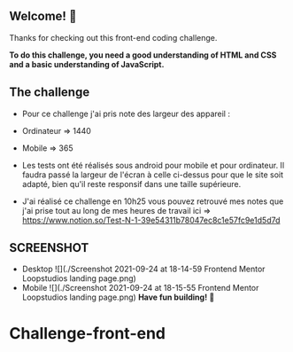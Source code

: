## Welcome! 👋

Thanks for checking out this front-end coding challenge.

**To do this challenge, you need a good understanding of HTML and CSS and a basic understanding of JavaScript.**

## The challenge

- Pour ce challenge j'ai pris note des largeur des appareil :
-   Ordinateur => 1440
-   Mobile => 365

- Les tests ont été réalisés sous android pour mobile et pour ordinateur. Il faudra passé la largeur de l'écran à celle ci-dessus pour que le site soit adapté, bien qu'il reste responsif dans une taille supérieure.
    
- J'ai réalisé ce challenge en 10h25 vous pouvez retrouvé mes notes que j'ai prise tout au long de mes heures de travail ici => https://www.notion.so/Test-N-1-39e54311b78047ec8c1e57fc9e1d5d7d

## SCREENSHOT
- Desktop
![](./Screenshot 2021-09-24 at 18-14-59 Frontend Mentor Loopstudios landing page.png)
- Mobile
![](./Screenshot 2021-09-24 at 18-15-55 Frontend Mentor Loopstudios landing page.png)
**Have fun building!** 🚀
# Challenge-front-end
